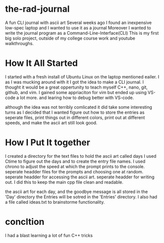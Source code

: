 # the-rad-journal
A fun CLI journal with ascii art 
Several weeks ago I found an inexpensive low-spec laptop and I wanted to use it as a journal
Moreover I wanted to write the journal program as a Command-Line-Interface(CLI)
This is my first big solo project, outside of my college course work and youtube walkthroughs.

# How It All Started
I started with a fresh install of Ubuntu Linux on the laptop mentioned eailer.
I as I was mucking around with it I got the idea to make a CLI journal.
I thought it would be a great oppertunity to teach myself C++, nano, git, github, and vim.
I gained some appriaciton for vim but ended up using VS-code a lot more. and learing how to debug
better with VS-code.


although the idea was not terribly comlicated it did take some interesting turns as I decided that I wanted figure out how to store the entries as seperate files, print things out in different colors, print out at different speeds, and make the ascii art still look good.

# How I Put It together
I created a directory for the text files to hold the ascii art called days
I used Ctime to figure out the days and to create the entry file names.
I used chrono to adjust the speed at which the prompt prints to the console.
seperate headder files for the prompts and choosing one at random. 
seperate headder for accessing the ascii art.
seperate headder for writing out.
I did this to keep the main cpp file clean and readable.

the ascii art for each day, and the goodbye message is all stored in the 'Day' directory 
the Entries will be sotred in the 'Entries' directory.
I also had a file called ideas.txt to brainstorme functionality.

# concltion 
I had a blast learning a lot of fun C++ tricks 
